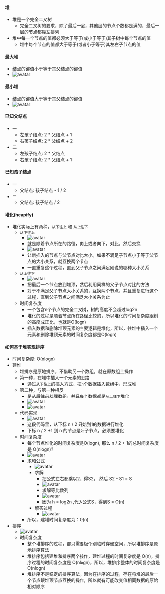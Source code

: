#### 堆
- 堆是一个完全二叉树
  - 完全二叉树的要求，除了最后一层，其他层的节点个数都是满的，最后一层的节点都靠左排列
- 堆中每一个节点的值都必须大于等于(或小于等于)其子树中每个节点的值
  - 堆中每个节点的值都大于等于(或者小于等于)其左右子节点的值
#### 最大堆
- 结点的键值小于等于其父结点的键值
- ![avatar](images/../../images/heap_1.png)

#### 最小堆
- 结点的键值大于等于其父结点的键值
- ![avatar](images/../../images/heap_2.png)

#### 已知父结点
- 一
  - 左孩子结点: 2 * 父结点 + 1
  - 右孩子结点: 2 * 父结点 + 2
- 二
  - 左孩子结点: 2 * 父结点
  - 右孩子结点: 2 * 父结点 + 1

#### 已知孩子结点
- 一
  - 父结点: 孩子结点 - 1 / 2
- 二
  - 父结点: 孩子结点 / 2

#### 堆化(heapify)
- 堆化实际上有两种，`从下往上` 和 `从上往下`
  - `从下往上`
    - ![avatar](images/../../images/heap_3.png)
    - 就是顺着节点所在的路径，向上或者向下，对比，然后交换
    - ![avatar](images/../../images/heap_4.png)
    - 让新插入的节点与父节点对比大小。如果不满足子节点小于等于父节点的大小关系，就互换两个节点
    - 一直重复这个过程，直到父子节点之间满足刚说的哪种大小关系
  - `从上往下`
    - ![avatar](images/../../images/heap_5.png)
    - 把最后一个节点放到堆顶，然后利用同样的父子节点对比的方法
    - 对于不满足父子节点大小关系的，互换两个节点，并且重复进行这个过程，直到父子节点之间满足大小关系为止
  - 时间复杂度
    - 一个包含n个节点的完全二叉树，树的高度不会超过log2n
    - 堆化的过程是顺着节点所在路径比较的，所以堆化的时间复杂度跟树的高度成正比，也就是O(logn)
    - 插入数据和删除堆顶元素的主要逻辑是堆化，所以，往堆中插入一个元素和删除堆顶元素的时间复杂度都是O(logn)

#### 如何基于堆实现排序
- 时间复杂度: O(nlogn)
- 建堆
  - 堆排序是原地排序，不借助另一个数组，就在原数组上操作
  - 第一种，在堆中插入一个元素的思路
    - 通过`从下往上`的插入方式，把n个数据插入数组中，形成堆
  - 第二种，与第一种相反
    - 是从后往前处理数组，并且每个数据都是`从上往下`堆化
    - ![avatar](images/../../images/heap_6.png)
    - ![avatar](images/../../images/heap_7.png)
  - 代码实现
    - ![avatar](images/../../images/heap_8.png)
    - 这段代码里，从下标 n / 2 开始到1的数据进行堆化
    - 下标 n / 2 +1 到 n 的节点是叶子节点，必须要堆化
  - 时间复杂度
    - 每个节点堆化的时间复杂度是O(logn), 那么 n / 2 + 1的总时间复杂度是 O(nlogn)?
    - ![avatar](images/../../images/heap_9.png)
    - 求和公式
      - ![avatar](images/../../images/heap_10.png)
      - 求解
        - 把公式左右都乘以2，得S2， 然后 S2 - S1 = S
        - ![avatar](images/../../images/heap_11.png)
        - 求解等比数列
        - ![avatar](images/../../images/heap_12.png)
        - 因为 h = log2n ,代入公式S，得到S = O(n)
      - 解答过程
        - ![avatar](images/../../images/heap_14.png)
    - 所以，建堆时间复杂度为：O(n)
- 排序
  - ![avatar](images/../../images/heap_13.png)
  - 时间复杂度
    - 整个堆排序的过程，都只需要极个别临时存储空间，所以堆排序是原地排序算法
    - 堆排序包括建堆和排序两个操作，建堆过程的时间复杂度是 O(n)，排序过程的时间复杂度是 O(nlogn)，所以，堆排序整体的时间复杂度是 O(nlogn)
    - 堆排序不是稳定的排序算法，因为在排序的过程，存在将堆的最后一个节点跟堆顶节点互换的操作，所以就有可能改变值相同数据的原始相对顺序